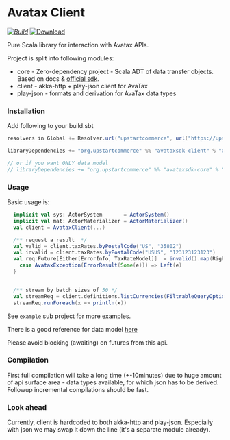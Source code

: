 # Avatax Client

[_![Build](https://travis-ci.org/upstart-commerce/avataxsdk.svg?branch=master)_](https://travis-ci.org/upstart-commerce/avataxsdk)
[ ![Download](https://api.bintray.com/packages/upstartcommerce/generic/avataxsdk-client/images/download.svg) ](https://bintray.com/upstartcommerce/generic/avataxsdk-client/_latestVersion)

Pure Scala library for interaction with Avatax APIs.

Project is split into following modules:

- core - Zero-dependency project - Scala ADT of data transfer objects.
  Based on docs & [official sdk](https://github.com/avadev/AvaTax-REST-V2-JRE-SDK).
- client - akka-http + play-json client for AvaTax
- play-json - formats and derivation for AvaTax data types

### Installation

Add following to your build.sbt
```scala
resolvers in Global += Resolver.url("upstartcommerce", url("https://upstartcommerce.bintray.com/generic"))(Resolver.ivyStylePatterns)

libraryDependencies += "org.upstartcommerce" %% "avataxsdk-client" % "0.0.8" // or whatever latest version is

// or if you want ONLY data model
// libraryDependencies += "org.upstartcommerce" %% "avataxsdk-core" % "0.0.8"
```

### Usage

Basic usage is:
```scala
  implicit val sys: ActorSystem       = ActorSystem()
  implicit val mat: ActorMaterializer = ActorMaterializer()
  val client = AvataxClient(...)

  /** request a result  */
  val valid = client.taxRates.byPostalCode("US", "35802")
  val invalid = client.taxRates.byPostalCode("USUS", "123123123123")
  val req:Future[Either[ErrorInfo, TaxRateModel]]  = invalid().map(Right.apply).recover {
    case AvataxException(ErrorResult(Some(e))) => Left(e)
  }


  /** stream by batch sizes of 50 */
  val streamReq = client.definitions.listCurrencies(FiltrableQueryOptions().withTop(50)).stream
  streamReq.runForeach(x => println(x))
```
See `example` sub project for more examples.

There is a good reference for data model
[here](https://developer.avalara.com/api-reference/avatax/rest/v2/models/)

Please avoid blocking (awaiting) on futures from this api.



### Compilation

First full compilation will take a long time (+-10minutes) due to huge amount of
api surface area - data types available, for which json has to be derived.
Followup incremental compilations should be fast.

### Look ahead

Currently, client is hardcoded to both akka-http and play-json. Especially with
json we may swap it down the line (it's a separate module already).
